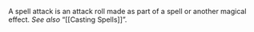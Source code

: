 A spell attack is an attack roll made as part of a spell or another magical effect. _See also_ “[[Casting Spells]]”.
